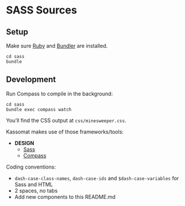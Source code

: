# SASS Sources

## Setup

Make sure [Ruby](http://www.ruby-lang.org/) and [Bundler](http://gembundler.com) are installed.

    cd sass
    bundle


## Development

Run Compass to compile in the background:

    cd sass
    bundle exec compass watch

You’ll find the CSS output at `css/minesweeper.css`.

Kassomat makes use of those frameworks/tools:

* **DESIGN**
  * [Sass](http://sass-lang.com)
  * [Compass](http://compass-style.org)

Coding conventions:

* `dash-case-class-names`, `dash-case-ids` and `$dash-case-variables` for Sass and HTML
* 2 spaces, no tabs
* Add new components to this README.md

